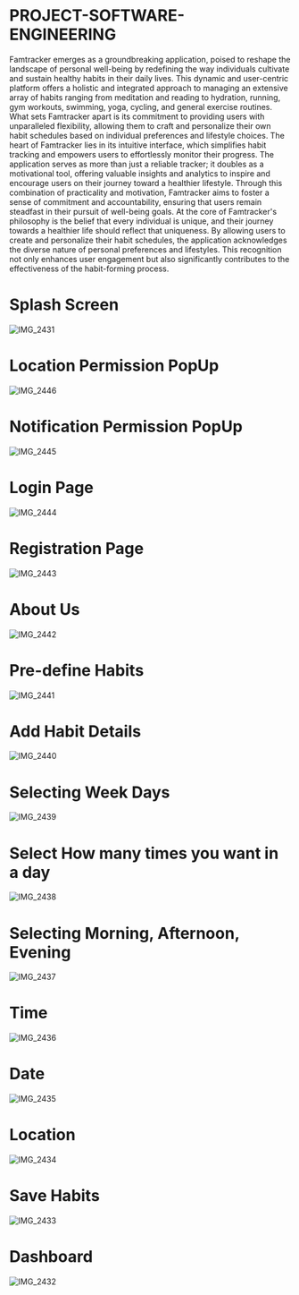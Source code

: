# PROJECT-SOFTWARE-ENGINEERING
Famtracker emerges as a groundbreaking application, poised to reshape the landscape of personal well-being by redefining the way individuals cultivate and sustain healthy habits in their daily lives. This dynamic and user-centric platform offers a holistic and integrated approach to managing an extensive array of habits ranging from meditation and reading to hydration, running, gym workouts, swimming, yoga, cycling, and general exercise routines. What sets Famtracker apart is its commitment to providing users with unparalleled flexibility, allowing them to craft and personalize their own habit schedules based on individual preferences and lifestyle choices.
The heart of Famtracker lies in its intuitive interface, which simplifies habit tracking and empowers users to effortlessly monitor their progress. The application serves as more than just a reliable tracker; it doubles as a motivational tool, offering valuable insights and analytics to inspire and encourage users on their journey toward a healthier lifestyle. Through this combination of practicality and motivation, Famtracker aims to foster a sense of commitment and accountability, ensuring that users remain steadfast in their pursuit of well-being goals.
At the core of Famtracker's philosophy is the belief that every individual is unique, and their journey towards a healthier life should reflect that uniqueness. By allowing users to create and personalize their habit schedules, the application acknowledges the diverse nature of personal preferences and lifestyles. This recognition not only enhances user engagement but also significantly contributes to the effectiveness of the habit-forming process.


# Splash Screen
![IMG_2431](https://github.com/RiyasatAli94/PROJECT-SOFTWARE-ENGINEERING/assets/118036458/ed9235a7-650e-4181-b1bd-6b038a0f677a)

# Location Permission PopUp
![IMG_2446](https://github.com/RiyasatAli94/PROJECT-SOFTWARE-ENGINEERING/assets/118036458/a742c803-82ad-4a14-a531-2c68b74b9049)

# Notification Permission PopUp
![IMG_2445](https://github.com/RiyasatAli94/PROJECT-SOFTWARE-ENGINEERING/assets/118036458/dd519fe7-6611-4270-902e-675f72ef5c72)

# Login Page
![IMG_2444](https://github.com/RiyasatAli94/PROJECT-SOFTWARE-ENGINEERING/assets/118036458/1deaae78-f729-4fbf-913a-921254aab21c)

# Registration Page
![IMG_2443](https://github.com/RiyasatAli94/PROJECT-SOFTWARE-ENGINEERING/assets/118036458/2e170346-e4d0-417f-b4c2-2cb6c8a1c19c)

# About Us
![IMG_2442](https://github.com/RiyasatAli94/PROJECT-SOFTWARE-ENGINEERING/assets/118036458/f64964a9-63a9-40da-8cc7-469c2cc0e9b5)

# Pre-define Habits
![IMG_2441](https://github.com/RiyasatAli94/PROJECT-SOFTWARE-ENGINEERING/assets/118036458/69bafd00-b187-464a-9eaa-8098a584800a)

# Add Habit Details
![IMG_2440](https://github.com/RiyasatAli94/PROJECT-SOFTWARE-ENGINEERING/assets/118036458/0dca4975-c4db-45c2-89cc-c2e50cff65d0)

# Selecting Week Days
![IMG_2439](https://github.com/RiyasatAli94/PROJECT-SOFTWARE-ENGINEERING/assets/118036458/8128dbf0-c6af-4aa0-8ab5-a0abcdc52887)

# Select How many times you want in a day
![IMG_2438](https://github.com/RiyasatAli94/PROJECT-SOFTWARE-ENGINEERING/assets/118036458/f301d802-b76b-4bab-8bbb-f5abe61b629f)

# Selecting Morning, Afternoon, Evening
![IMG_2437](https://github.com/RiyasatAli94/PROJECT-SOFTWARE-ENGINEERING/assets/118036458/43504d1a-58a3-4507-8d54-a09e05d35ef9)

# Time
![IMG_2436](https://github.com/RiyasatAli94/PROJECT-SOFTWARE-ENGINEERING/assets/118036458/067c162d-6c08-407b-bb70-b279b305c6ec)

# Date
![IMG_2435](https://github.com/RiyasatAli94/PROJECT-SOFTWARE-ENGINEERING/assets/118036458/722804b0-6f65-452a-9964-aedb4820f74b)

# Location
![IMG_2434](https://github.com/RiyasatAli94/PROJECT-SOFTWARE-ENGINEERING/assets/118036458/96da58d2-82ec-40ed-8ca4-8496244cfa3e)

# Save Habits
![IMG_2433](https://github.com/RiyasatAli94/PROJECT-SOFTWARE-ENGINEERING/assets/118036458/ed3b50ae-cd79-48d6-a7ab-a248d547b15e)

# Dashboard
![IMG_2432](https://github.com/RiyasatAli94/PROJECT-SOFTWARE-ENGINEERING/assets/118036458/2c8b0b5e-637c-404a-914f-2768cce3d9b2)
